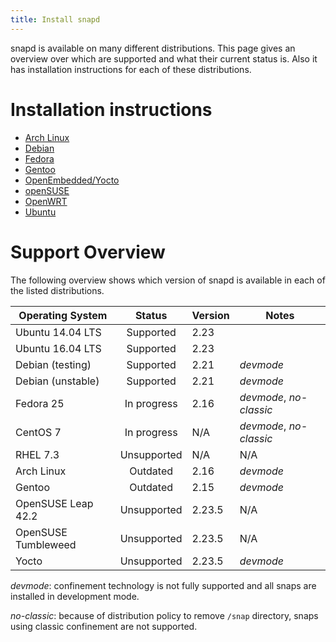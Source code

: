 ```yaml
---
title: Install snapd
---
```


snapd is available on many different distributions. This page gives an overview
over which are supported and what their current status is. Also it has installation
instructions for each of these distributions.

# Installation instructions

 * [Arch Linux](install-arch-linux.md)
 * [Debian](install-debian.md)
 * [Fedora](install-fedora.md)
 * [Gentoo](install-gentoo.md)
 * [OpenEmbedded/Yocto](install-oe-yocto.md)
 * [openSUSE](install-opensuse.md)
 * [OpenWRT](install-openwrt.md)
 * [Ubuntu](install-ubuntu.md)

# Support Overview

The following overview shows which version of snapd is available in each of the
listed distributions.

| Operating System    | Status      | Version | Notes                   |
| ------------------- |:-----------:| ------- | ----------------------- |
| Ubuntu 14.04 LTS    | Supported   | 2.23    |                         |
| Ubuntu 16.04 LTS    | Supported   | 2.23    |                         |
| Debian (testing)    | Supported   | 2.21    | _devmode_               |
| Debian (unstable)   | Supported   | 2.21    | _devmode_               |
| Fedora 25           | In progress | 2.16    | _devmode_, _no-classic_ |
| CentOS 7            | In progress | N/A     | _devmode_, _no-classic_ |
| RHEL 7.3            | Unsupported | N/A     | N/A                     |
| Arch Linux          | Outdated    | 2.16    | _devmode_               |
| Gentoo              | Outdated    | 2.15    | _devmode_               |
| OpenSUSE Leap 42.2  | Unsupported | 2.23.5  | N/A                     |
| OpenSUSE Tumbleweed | Unsupported | 2.23.5  | N/A                     |
| Yocto               | Unsupported | 2.23.5  | _devmode_               |

_devmode_: confinement technology is not fully supported and all snaps are
installed in development mode.

_no-classic_: because of distribution policy to remove `/snap` directory, snaps
using classic confinement are not supported.
